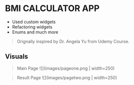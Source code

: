 # BMI CALCULATOR APP

- Used custom widgets
- Refactoring widgets
- Enums and much more 

> Orignally inspired by Dr. Angela Yu from Udemy Course.


## Visuals

> Main Page
![](images/pageone.png | width=250)

> Result Page
![](images/pagetwo.png | width=250)
